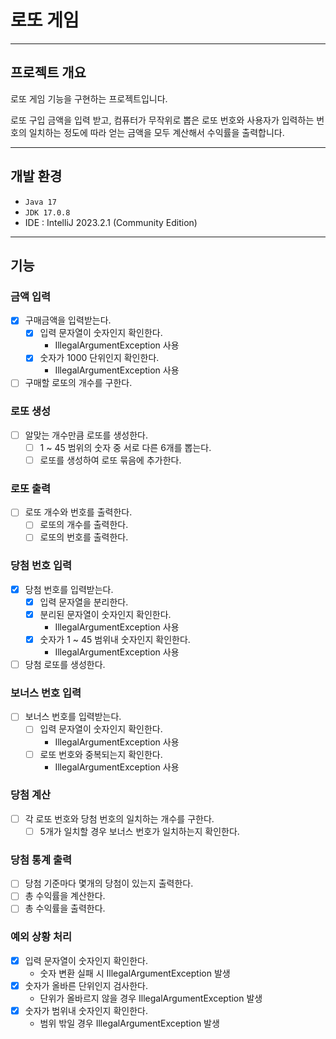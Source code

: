 # 로또 게임

---

## 프로젝트 개요

로또 게임 기능을 구현하는 프로젝트입니다.

로또 구입 금액을 입력 받고, 컴퓨터가 무작위로 뽑은 로또 번호와 사용자가
입력하는 번호의 일치하는 정도에 따라 얻는 금액을 모두 계산해서 수익률을 출력합니다.

---

## 개발 환경

- ```Java 17```
- ```JDK 17.0.8```
- IDE : IntelliJ 2023.2.1 (Community Edition)

---

## 기능

### 금액 입력

- [x] 구매금액을 입력받는다.
    - [x] 입력 문자열이 숫자인지 확인한다.
        - IllegalArgumentException 사용
    - [x] 숫자가 1000 단위인지 확인한다.
        - IllegalArgumentException 사용
- [ ] 구매할 로또의 개수를 구한다.

### 로또 생성

- [ ] 알맞는 개수만큼 로또를 생성한다.
    - [ ] 1 ~ 45 범위의 숫자 중 서로 다른 6개를 뽑는다.
    - [ ] 로또를 생성하여 로또 묶음에 추가한다.

### 로또 출력

- [ ] 로또 개수와 번호를 출력한다.
    - [ ] 로또의 개수를 출력한다.
    - [ ] 로또의 번호를 출력한다.

### 당첨 번호 입력

- [x] 당첨 번호를 입력받는다.
    - [x] 입력 문자열을 분리한다.
    - [x] 분리된 문자열이 숫자인지 확인한다.
        - IllegalArgumentException 사용
    - [x] 숫자가 1 ~ 45 범위내 숫자인지 확인한다.
        - IllegalArgumentException 사용
- [ ] 당첨 로또를 생성한다.

### 보너스 번호 입력

- [ ] 보너스 번호를 입력받는다.
    - [ ] 입력 문자열이 숫자인지 확인한다.
        - IllegalArgumentException 사용
    - [ ] 로또 번호와 중복되는지 확인한다.
        - IllegalArgumentException 사용

### 당첨 계산

- [ ] 각 로또 번호와 당첨 번호의 일치하는 개수를 구한다.
    - [ ] 5개가 일치할 경우 보너스 번호가 일치하는지 확인한다.

### 당첨 통계 출력

- [ ] 당첨 기준마다 몇개의 당첨이 있는지 출력한다.
- [ ] 총 수익률을 계산한다.
- [ ] 총 수익률을 출력한다.

### 예외 상황 처리

- [x] 입력 문자열이 숫자인지 확인한다.
    - 숫자 변환 실패 시 IllegalArgumentException 발생
- [x] 숫자가 올바른 단위인지 검사한다.
    - 단위가 올바르지 않을 경우 IllegalArgumentException 발생
- [x] 숫자가 범위내 숫자인지 확인한다.
    - 범위 밖일 경우 IllegalArgumentException 발생